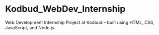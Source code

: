 # Kodbud_WebDev_Internship
Web Development Internship Project at Kodbud – built using HTML, CSS, JavaScript, and Node.js.
